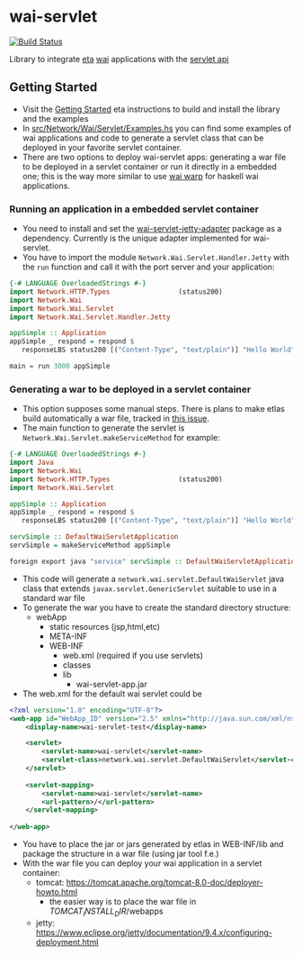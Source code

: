 # wai-servlet

[![Build Status](https://circleci.com/gh/jneira/wai-servlet.svg?style=shield&circle-token=abb4f8f1c84e646a32df3143ae9ce5210eabadfa)](https://circleci.com/gh/jneira/wai-servlet)

Library to integrate [eta](http://eta-lang.org) [wai](https://github.com/yesodweb/wai) applications with the [servlet api](http://docs.oracle.com/javaee/7/api/javax/servlet/package-summary.html)

## Getting Started
* Visit the [Getting Started](http://eta-lang.org/docs/html/getting-started.html) eta instructions to build and install the library and the examples
* In [src/Network/Wai/Servlet/Examples.hs](https://github.com/jneira/wai-servlet/blob/master/src/Network/Wai/Servlet/Examples.hs) you can find some examples of wai applications and code to generate a servlet class that can be deployed in your favorite servlet container.
* There are two options to deploy wai-servlet apps: generating a war file to be deployed in a servlet container or run it directly in a embedded one; this is the way more similar to use [wai warp](https://github.com/yesodweb/wai/tree/master/warp) for haskell wai applications.

### Running an application in a embedded servlet container

* You need to install and set the [wai-servlet-jetty-adapter](http://github.com/jneira/wai-servlet-jetty-adapter) package as a dependency. Currently is the unique adapter implemented for wai-servlet.
* You have to import the module `Network.Wai.Servlet.Handler.Jetty` with the `run` function and call it with the port server and your application:
```haskell
{-# LANGUAGE OverloadedStrings #-}
import Network.HTTP.Types                 (status200)
import Network.Wai
import Network.Wai.Servlet
import Network.Wai.Servlet.Handler.Jetty

appSimple :: Application
appSimple _ respond = respond $
   responseLBS status200 [("Content-Type", "text/plain")] "Hello World"

main = run 3000 appSimple
```

### Generating a war to be deployed in a servlet container
* This option supposes some manual steps. There is plans to make etlas build automatically a war file, tracked in [this issue](https://github.com/typelead/eta/issues/265).
* The main function to generate the servlet is `Network.Wai.Servlet.makeServiceMethod` for example:
```haskell
{-# LANGUAGE OverloadedStrings #-}
import Java
import Network.Wai
import Network.HTTP.Types                 (status200)
import Network.Wai.Servlet

appSimple :: Application
appSimple _ respond = respond $
   responseLBS status200 [("Content-Type", "text/plain")] "Hello World"

servSimple :: DefaultWaiServletApplication
servSimple = makeServiceMethod appSimple

foreign export java "service" servSimple :: DefaultWaiServletApplication
```
* This code will generate a `network.wai.servlet.DefaultWaiServlet` java class that extends `javax.servlet.GenericServlet` suitable to use in a standard war file
* To generate the war you have to create the standard directory structure:
  * webApp
    * static resources (jsp,html,etc)
    * META-INF
    * WEB-INF
      * web.xml (required if you use servlets)
      * classes
      * lib
        * wai-servlet-app.jar
* The web.xml for the default wai servlet could be
```xml
<?xml version="1.0" encoding="UTF-8"?>
<web-app id="WebApp_ID" version="2.5" xmlns="http://java.sun.com/xml/ns/javaee" xmlns:xsi="http://www.w3.org/2001/XMLSchema-instance" xsi:schemaLocation="http://java.sun.com/xml/ns/javaee http://java.sun.com/xml/ns/javaee/web-app_2_5.xsd">
	<display-name>wai-servlet-test</display-name>

	<servlet>
		<servlet-name>wai-servlet</servlet-name>
		<servlet-class>network.wai.servlet.DefaultWaiServlet</servlet-class>
	</servlet>
	
	<servlet-mapping>
		<servlet-name>wai-servlet</servlet-name>
		<url-pattern>/</url-pattern>
	</servlet-mapping>
	
</web-app>
```
* You have to place the jar or jars generated by etlas in WEB-INF/lib and package the structure in a war file (using jar tool f.e.)
* With the war file you can deploy your wai application in a servlet container:
  * tomcat: https://tomcat.apache.org/tomcat-8.0-doc/deployer-howto.html
    * the easier way is to place the war file in $TOMCAT_INSTALL_DIR$/webapps
  * jetty: https://www.eclipse.org/jetty/documentation/9.4.x/configuring-deployment.html
